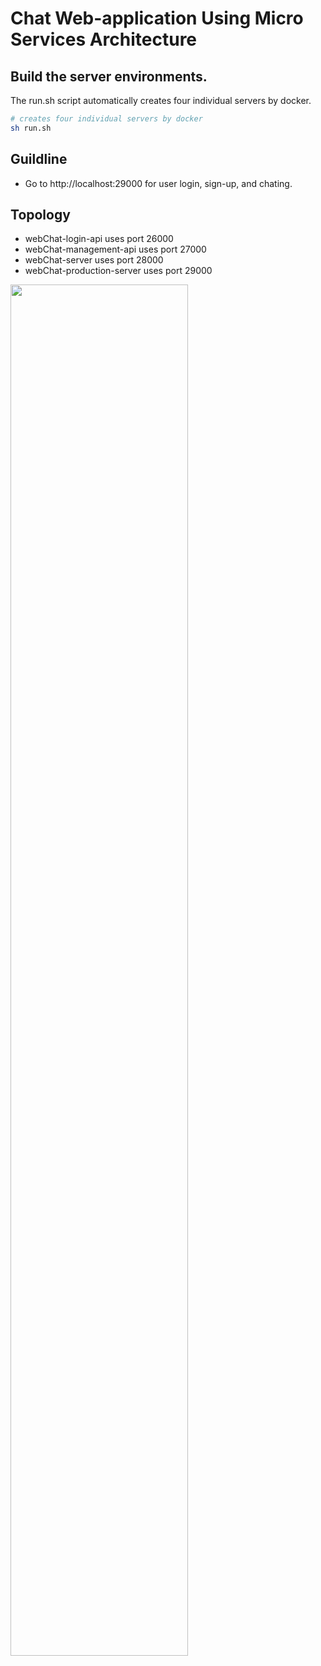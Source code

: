 # Chat Web-application Using Micro Services Architecture

## Build the server environments.
The run.sh script automatically creates four individual servers by docker. 
```bash
# creates four individual servers by docker
sh run.sh  
```

## Guildline
- Go to http://localhost:29000 for user login, sign-up, and chating.

## Topology
- webChat-login-api uses port 26000
- webChat-management-api uses port 27000
- webChat-server uses port 28000
- webChat-production-server uses port 29000
<img src="https://juepingw21.github.io/img/chat-diagram.png" width=75% height=75%>

